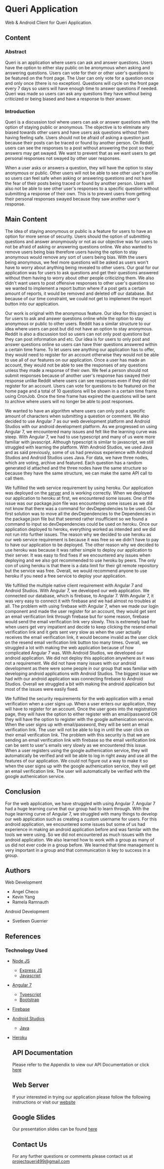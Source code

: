 # Queri Application
Web & Android Client for Queri Application.

## Content

### Abstract

Queri is an application where users can ask and answer questions. Users have the option to either stay public on be anonymous when asking and answering questions. Users can vote for their or other user's questions to be featured on the front page. The User can only vote for a question once and only once (there is no exception). Questions will cycle on the front page every 7 days so users will have enough time to answer questions if needed. Queri was made so users can ask any questions they have without being criticized or being biased and have a response to their answer.

### Introduction

Queri is a discussion tool where users can ask or answer questions with the option of staying public or anonymous. The objective is to eliminate any biased towards other users and have users ask questions without them having feeling safe. Users should not be afraid of asking a question just because their posts can be traced or found by another person. On Reddit, users can see the responses to a post without answering the post so their answers may get swayed. We want to prevent that as we want users to get personal responses not swayed by other user responses.

When a user asks or answers a question, they will have the option to stay anonymous or public. Other users will not be able to see other user's profile so users can feel safe when asking or answering questions and not have the fear of their posts being traced or found by another person. Users will also not be able to see other user's responses to a specific question without submitting a response of their own. This is to prevent users from getting their personal responses swayed because they saw another user's response. 

## Main Content

The idea of staying anonymous or public is a feature for users to have an option for more sense of security. Users should the option of submitting questions and answer anonymously or not as our objective was for users to not be afraid of asking or answering questions online. We also wanted to remove users being bias therefore users having the option to stay anonymous would remove any sort of users being bias. With the users being anonymous, we feel more questions will be asked as users won't have to worry about anything being revealed to other users. Our goal for our application was for users to ask questions and get their questions answered without them having to worry about other people criticizing them. We also didn't want users to post offensive responses to other user's questions so we wanted to implement a report button where if a post gets a certain amount of reports, it would be removed and deleted off our database. But because of our time constraint, we could not get to implement the report button into our application.

Our work is original with the anonymous feature. Our idea for this project is for users to ask and answer questions online while the option to stay anonymous or public to other users. Reddit has a similar structure to our idea where users can post but did not have an option to stay anonymous. Reddit is also a discussion tool so users can not only post questions but they can post information and etc. Our idea is for users to only post and answer questions online so users can have thier questions answered within a certain time frame. To let users see anything our application has to offer, they would need to register for an account otherwise they would not be able to use all of our features on our application. Once a user has made an account, they would not be able to see the responses of any questions unless they made a response of their own. We feel a person should not submit responses because of another user's response has swayed their response unlike Reddit where users can see responses even if they did not register for an account. Users can vote for questions to be featured on the home page and a total of 10 questions will be shown in a certain time frame using CronJob. Once the time frame has expired the questions will be sent to archive where users will no longer be able to post responses. 

We wanted to have an algorithm where users can only post a specific amount of characters when submitting a question or comment. We also decided to use Angular 7 as our web development platform and Android Studios with our android development platform. As we progressed on using Angular 7, we encountered many issues and felt like the learning curve was steep. With Angular 7, we had to use typescript and many of us were more familiar with javascript. Although typescript is similar to javascript, we still struggled with learning the platform. With Android Studios, we used Java and as said previously, some of us had previous experience with Android Studios and Android 
Studios uses Java. For data, we have three nodes, which are voting, archive and featured. Each question has a random generated id attached and the three nodes have the same structure so because they have the same structure, we can make the same API call to call them. 

We fulfilled the web service requirement by using heroku. Our application was deployed on the [server](queri499.herokuapp.com) and is working correctly. When we deployed our application to heroku at first, we encountered some issues. One of the issue was our package.json file was encountering some issues as we did not know that there was a command for devDependencies to be used. Our first solution was to move all the devDependencies to the Dependencies in the package.json file but that seemed rather insufficient so we found a command to input so devDependencies could be used on heroku. Once our application deployed to heroku, everything worked as intended and we did not run into further issues. The reason why we decided to use heroku as our web service requirement is because it was free so we didn't have to pay to have our application to be deployed. The other reason why we decided to use heroku was because it was rather simple to deploy our application to their server. It was easy to find fixes if we encountered any issues when deploying and we also got recommended to use heroku by peers. The only con of using heroku is that there is a data limit for their git remote repository but the service was free. Overall, we would recommend anyone to use heroku if you need a free service to deploy your application. 

We fulfilled the multiple native client requirement with Angular 7 and Android Studios. With Angular 7, we developed our web application. We connected our database, which is firebase, to Angular 7. With Angular 7, it was very easy to connect it with firebase and we had almost no troubles at all. The problem with using firebase with Angular 7, when we made our login component and made the user register for an account, they would get sent an email verification link through firebase but for some reason, firebase would send the email verification link very slowly. This is extremely bad for when users get very impatient and decide to keep clicking the resend email verification link and it gets sent very slow as when the user actually receives the email verification link, it would become invalid as the user click on the resend email verification link button too many times. Overall, we struggled a lot with making the web application because of how complicated Angular 7 was. With Android Studios, we developed our android application. We did not deploy this application anywhere as it was not a requirement. We did not have many issues with our android development as there were some people in our group that was familiar with developing android applications with Android Studios. The biggest issue we had with our android application was connecting firebase to Android Studios. Overall we struggled a bit with making the android application but most of the issues were easily fixed.

We fulfilled the security requirements for the web application with a email verification when a user signs up. When a user enters our application, they will have to register for an account. Once the user goes into the registration page, they will have the option to either register with an email/password OR they will have the option to register with the google authenication service. When the user signs up with email/password, they will be sent an email verification link. The user will not be able to log in until the user click on their email verification link. The problem with this security is that we are sending an email verification link with firebase so the email verification link can be sent to user's emails very slowly as we encountered this issue. When a user registers using the google authenication service, they will automatically be verified and will be able to log in right away and use all the features of our application. We could not figure out a way to make it so when the user signs up with the google authenication service, they will get an email verification link. The user will automatically be verified with the google authenication service. 

## Conclusion

For the web application, we have struggled with using Angular 7. Angular 7 had a huge learning curve that our group had to learn through. With the huge learning curve of Angular 7, we struggled with many things to develop our web application such as creating a custom username for users. For this android application, we encountered some issues but some of us had experience in making an android application before and was familar with the tools we were using. So we did not encountered as much issues with the android application.  We also learned how to work with a group as many of us did not ever code in a group before. We learned that time management is very important in a group and that communication is key to success in a group. 


## Authors

Web Development
* Angel Checo
* Kevin Yang
* Ramela Ramnauth

Android Development
* Svetleen Guerrier

## References

### Technology Used

* [Node JS](https://nodejs.org/en/)
  * [Express JS](https://expressjs.com/)
  * [Javascript](https://www.javascript.com/)
* [Angular 7](https://angular.io/)
  * [Typescript](https://www.typescriptlang.org/)
  * [Bootstrap](https://getbootstrap.com/)
* [Firebase](https://firebase.google.com/)
* [Android Studios](https://developer.android.com/studio)
  * [Java](https://www.java.com/en/)
* [Heroku](https://www.heroku.com)
  
  ## API Documentation
  
  Please refer to the Appendix to view our API Documentation or click [here](Appendix/DOCUMENTATION)
  
  ## Web Server
  If your interested in trying our application please follow the following instructions or visit our [website](queri499.herokuapp.com)
  
  ## Google Slides
  Our presentation slides can be found [here](https://docs.google.com/presentation/d/15MtLGrTOnDdzO2ulvzZPYesr4ojI3RM368-6TI3KpYw/edit?usp=sharing)
  
  ## Contact Us
  For any further questions or comments please contact us at projectqueri499@gmail.com
  
  
